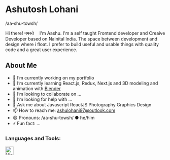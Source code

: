 
# Ashutosh Lohani 
/aa-shu-towsh/

Hi there! नमस्ते <img src="https://media.giphy.com/media/hvRJCLFzcasrR4ia7z/giphy.gif" width="10px"> I'm Aashu. I'm a self taught Frontend developer and Creaive Developer based on Nainital India. The space between development and design where i float. I prefer to build useful and usable things with quality code and a great user experience.

## About Me
- 🔭 I’m currently working on my portfolio 
- 🌱 I’m currently learning React.js, Redux, Next.js and 3D modeling and animation with [Blender](https://www.blender.org/)
- 👯 I’m looking to collaborate on ...
- 🤔 I’m looking for help with ...
- 💬 Ask me about Javascript ReactJS Photography Graphics Design
- 📫 How to reach me: ashulohani97@outlook.com 
- 😄 Pronouns: /aa-shu-towsh/ ● he/him
- ⚡ Fun fact: ...



### Languages and Tools:

<img align="left" alt="Visual Studio Code" width="26px" src="https://cdn.jsdelivr.net/gh/devicons/devicon/icons/vscode/vscode-original.svg" style="padding-right:10px;" />

